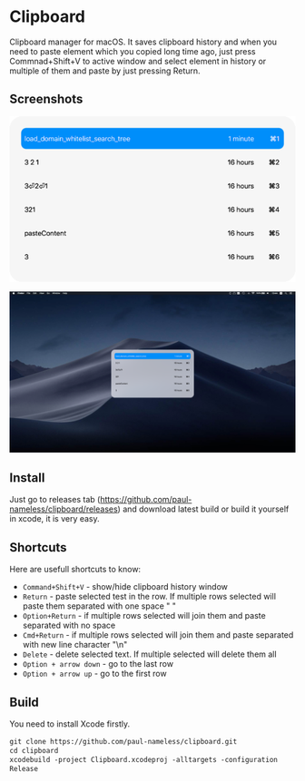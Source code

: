 #  Clipboard

Clipboard manager for macOS. It saves clipboard history and when you need to paste element which you copied long time ago, just press Commnad+Shift+V to active window and select element in history or multiple of them and paste by just pressing Return.

## Screenshots

<p align="center"><img src="https://raw.githubusercontent.com/paul-nameless/clipboard/master/screenshots/main_window.png"></p>
<p align="center"><img src="https://raw.githubusercontent.com/paul-nameless/clipboard/master/screenshots/screenshot.png"></p>

## Install

Just go to releases tab (https://github.com/paul-nameless/clipboard/releases) and download latest build or build it yourself in xcode, it is very easy.

## Shortcuts

Here are usefull shortcuts to know: 

* `Command+Shift+V` - show/hide clipboard history window
* `Return` - paste selected test in the row. If multiple rows selected will paste them separated with one space " "
* `Option+Return` - if multiple rows selected will join them and paste separated with no space
* `Cmd+Return` - if multiple rows selected will join them and paste separated with new line character "\n"
* `Delete` - delete selected text. If multiple selected will delete them all
* `Option + arrow down` - go to the last row
* `Option + arrow up` - go to the first row

## Build

You need to install Xcode firstly.

```
git clone https://github.com/paul-nameless/clipboard.git
cd clipboard
xcodebuild -project Clipboard.xcodeproj -alltargets -configuration Release
```
